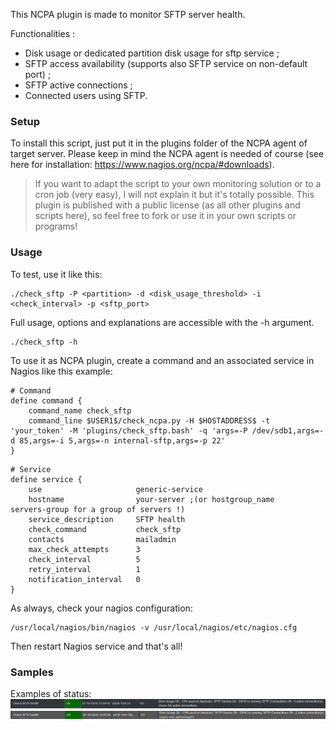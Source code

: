 This NCPA plugin is made to monitor SFTP server health.

Functionalities :

- Disk usage or dedicated partition disk usage for sftp service ;
- SFTP access availability (supports also SFTP service on non-default port) ;
- SFTP active connections ;
- Connected users using SFTP.

### Setup

To install this script, just put it in the plugins folder of the NCPA agent of target server.
Please keep in mind the NCPA agent is needed of course (see here for installation: https://www.nagios.org/ncpa/#downloads).

> If you want to adapt the script to your own monitoring solution or to a cron job (very easy), I will not explain it but it's totally possible. This plugin is published with a public license (as all other plugins and scripts here), so feel free to fork or use it in your own scripts or programs!

### Usage

To test, use it like this:

```shell
./check_sftp -P <partition> -d <disk_usage_threshold> -i <check_interval> -p <sftp_port>
```

Full usage, options and explanations are accessible with the -h argument.

```shell
./check_sftp -h
```

To use it as NCPA plugin, create a command and an associated service in Nagios like this example:

```text
# Command
define command {
    command_name check_sftp
    command_line $USER1$/check_ncpa.py -H $HOSTADDRESS$ -t 'your_token' -M 'plugins/check_sftp.bash' -q 'args=-P /dev/sdb1,args=-d 85,args=-i 5,args=-n internal-sftp,args=-p 22'
}
```

```text
# Service
define service {
    use                     generic-service
    hostname                your-server ;(or hostgroup_name          servers-group for a group of servers !)
    service_description     SFTP health
    check_command           check_sftp
    contacts                mailadmin
    max_check_attempts      3
    check_interval          5
    retry_interval          1
    notification_interval   0
}
```

As always, check your nagios configuration:

```shell
/usr/local/nagios/bin/nagios -v /usr/local/nagios/etc/nagios.cfg
```

Then restart Nagios service and that's all!

### Samples

Examples of status:
![alt text](https://github.com/John4887/check_sftp/blob/main/check-sftp_sample1.png)
![alt text](https://github.com/John4887/check_sftp/blob/main/check-sftp_sample2.png)

